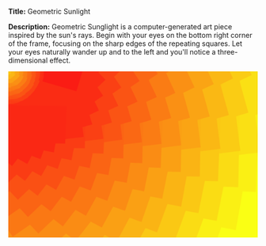 
**Title:** Geometric Sunlight

**Description:** Geometric Sunglight is a computer-generated art piece inspired by the sun's rays. Begin with your eyes on the bottom right corner of the frame, focusing on the sharp edges of the repeating squares. Let your eyes naturally wander up and to the left and you'll notice a three-dimensional effect. 

![](repetition.png)
